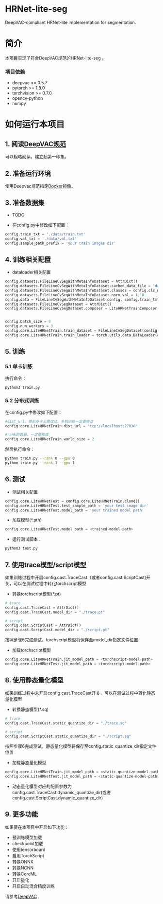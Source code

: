 # HRNet-lite-seg
DeepVAC-compliant HRNet-lite implementation for segmentation.

# 简介
本项目实现了符合DeepVAC规范的HRNet-lite-seg 。

### 项目依赖

- deepvac >= 0.5.7
- pytorch >= 1.8.0
- torchvision >= 0.7.0
- opencv-python
- numpy

# 如何运行本项目

## 1. 阅读[DeepVAC规范](https://github.com/DeepVAC/deepvac)
可以粗略阅读，建立起第一印象。

## 2. 准备运行环境
使用Deepvac规范指定[Docker镜像](https://github.com/DeepVAC/deepvac#2-%E7%8E%AF%E5%A2%83%E5%87%86%E5%A4%87)。

## 3. 准备数据集

- TODO

- 在config.py中修改如下配置：
```python
config.train_txt = './data/train.txt'
config.val_txt = './data/val.txt'
config.sample_path_prefix = 'your train images dir'
```

## 4. 训练相关配置

- dataloader相关配置

```python
config.datasets.FileLineCvSegWithMetaInfoDataset = AttrDict()
config.datasets.FileLineCvSegWithMetaInfoDataset.cached_data_file = 'data/clothes.p'
config.datasets.FileLineCvSegWithMetaInfoDataset.classes = config.cls_num
config.datasets.FileLineCvSegWithMetaInfoDataset.norm_val = 1.10
config.data = FileLineCvSegWithMetaInfoDataset(config, config.train_txt, config.sample_path_prefix)()
config.datasets.FileLineCvSegDataset = AttrDict()
config.datasets.FileLineCvSegDataset.composer = LiteHRNetTrainComposer(config)


config.batch_size = 8
config.num_workers = 3
config.core.LiteHRNetTrain.train_dataset = FileLineCvSegDataset(config, config.train_txt, config.delimiter, config.sample_path_prefix)
config.core.LiteHRNetTrain.train_loader = torch.utils.data.DataLoader(config.core.LiteHRNetTrain.train_dataset, batch_size=config.batch_size, shuffle=True, num_workers=config.num_workers, pin_memory=config.pin_memory)

```
## 5. 训练

### 5.1 单卡训练
执行命令：

```bash
python3 train.py
```

### 5.2 分布式训练

在config.py中修改如下配置：
```python
#dist_url，单机多卡无需改动，多机训练一定要修改
config.core.LiteHRNetTrain.dist_url = "tcp://localhost:27030"

#rank的数量，一定要修改
config.core.LiteHRNetTrain.world_size = 2
```
然后执行命令：

```bash
python train.py --rank 0 --gpu 0
python train.py --rank 1 --gpu 1
```


## 6. 测试

- 测试相关配置

```python
config.core.LiteHRNetTest = config.core.LiteHRNetTrain.clone()
config.core.LiteHRNetTest.test_sample_path = 'your test image dir'
config.core.LiteHRNetTest.model_path = 'your trained model path'
```

- 加载模型(*.pth)

```python
config.core.LiteHRNetTest.model_path = <trained-model-path>
```

- 运行测试脚本：

```bash
python3 test.py
```
## 7. 使用trace模型/script模型
如果训练过程中开启config.cast.TraceCast（或者config.cast.ScriptCast)开关，可以在测试过程中转化torchscript模型     

- 转换torchscript模型(*.pt)     

```python
# trace
config.cast.TraceCast = AttrDict()
config.cast.TraceCast.model_dir = "./trace.pt"

# script
config.cast.ScriptCast = AttrDict()
config.cast.ScriptCast.model_dir = "./script.pt"
```

按照步骤6完成测试，torchscript模型将保存至model_dir指定文件位置      

- 加载torchscript模型

```python
config.core.LiteHRNetTrain.jit_model_path = <torchscript-model-path>
config.core.LiteHRNetTest.jit_model_path = <torchscript-model-path>
```

## 8. 使用静态量化模型
如果训练过程中未开启config.cast.TraceCast开关，可以在测试过程中转化静态量化模型     
- 转换静态模型(*.sq)     

```python
# trace
config.cast.TraceCast.static_quantize_dir = "./trace.sq"

# script
config.cast.ScriptCast.static_quantize_dir = "./script.sq"
```
按照步骤6完成测试，静态量化模型将保存至config.static_quantize_dir指定文件位置      

- 加载静态量化模型

```python
config.core.LiteHRNetTrain.jit_model_path = <static-quantize-model-path>
config.core.LiteHRNetTest.jit_model_path = <static-quantize-model-path>
```
- 动态量化模型对应的配置参数为config.cast.TraceCast.dynamic_quantize_dir(或者config.cast.ScriptCast.dynamic_quantize_dir)

## 9. 更多功能
如果要在本项目中开启如下功能：
- 预训练模型加载
- checkpoint加载
- 使用tensorboard
- 启用TorchScript
- 转换ONNX
- 转换NCNN
- 转换CoreML
- 开启量化
- 开启自动混合精度训练

请参考[DeepVAC](https://github.com/DeepVAC/deepvac)